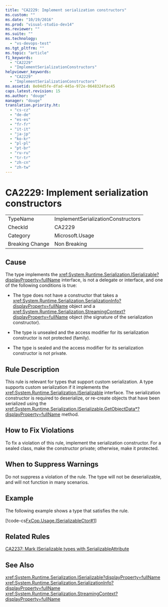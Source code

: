 ```yaml
---
title: "CA2229: Implement serialization constructors"
ms.custom: ""
ms.date: "10/19/2016"
ms.prod: "visual-studio-dev14"
ms.reviewer: ""
ms.suite: ""
ms.technology: 
  - "vs-devops-test"
ms.tgt_pltfrm: ""
ms.topic: "article"
f1_keywords: 
  - "CA2229"
  - "ImplementSerializationConstructors"
helpviewer_keywords: 
  - "CA2229"
  - "ImplementSerializationConstructors"
ms.assetid: 8e04d5fe-dfad-445a-972e-0648324fac45
caps.latest.revision: 15
ms.author: "douge"
manager: "douge"
translation.priority.ht: 
  - "cs-cz"
  - "de-de"
  - "es-es"
  - "fr-fr"
  - "it-it"
  - "ja-jp"
  - "ko-kr"
  - "pl-pl"
  - "pt-br"
  - "ru-ru"
  - "tr-tr"
  - "zh-cn"
  - "zh-tw"
---
```

# CA2229: Implement serialization constructors
|||  
|-|-|  
|TypeName|ImplementSerializationConstructors|  
|CheckId|CA2229|  
|Category|Microsoft.Usage|  
|Breaking Change|Non Breaking|  
  
## Cause  
 The type implements the <xref:System.Runtime.Serialization.ISerializable?displayProperty=fullName> interface, is not a delegate or interface, and one of the following conditions is true:  
  
-   The type does not have a constructor that takes a <xref:System.Runtime.Serialization.SerializationInfo?displayProperty=fullName> object and a <xref:System.Runtime.Serialization.StreamingContext?displayProperty=fullName> object (the signature of the serialization constructor).  
  
-   The type is unsealed and the access modifier for its serialization constructor is not protected (family).  
  
-   The type is sealed and the access modifier for its serialization constructor is not private.  
  
## Rule Description  
 This rule is relevant for types that support custom serialization. A type supports custom serialization if it implements the <xref:System.Runtime.Serialization.ISerializable> interface. The serialization constructor is required to deserialize, or re-create objects that have been serialized using the <xref:System.Runtime.Serialization.ISerializable.GetObjectData*?displayProperty=fullName> method.  
  
## How to Fix Violations  
 To fix a violation of this rule, implement the serialization constructor. For a sealed class, make the constructor private; otherwise, make it protected.  
  
## When to Suppress Warnings  
 Do not suppress a violation of the rule. The type will not be deserializable, and will not function in many scenarios.  
  
## Example  
 The following example shows a type that satisfies the rule.  
  
 [!code-cs[FxCop.Usage.ISerializableCtor#1](../code-quality/codesnippet/CSharp/ca2229--implement-serialization-constructors_1.cs)]  
  
## Related Rules  
 [CA2237: Mark ISerializable types with SerializableAttribute](../code-quality/ca2237--mark-iserializable-types-with-serializableattribute.md)  
  
## See Also  
 <xref:System.Runtime.Serialization.ISerializable?displayProperty=fullName>   
 <xref:System.Runtime.Serialization.SerializationInfo?displayProperty=fullName>   
 <xref:System.Runtime.Serialization.StreamingContext?displayProperty=fullName>